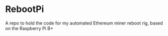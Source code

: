 # RebootPi
A repo to hold the code for my automated Ethereum miner reboot rig, based on the Raspberry Pi B+
